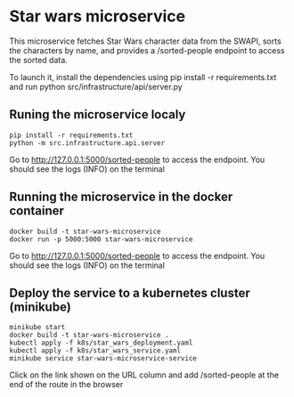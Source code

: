# Star wars microservice

This microservice fetches Star Wars character data from the SWAPI, sorts the characters by name, and provides a /sorted-people endpoint to access the sorted data. 

To launch it, install the dependencies using pip install -r requirements.txt and run python src/infrastructure/api/server.py


## Runing the microservice localy
```
pip install -r requirements.txt
python -m src.infrastructure.api.server
```
Go to http://127.0.0.1:5000/sorted-people to access the endpoint. You should see the logs (INFO) on the terminal

## Running the microservice in the docker container
```
docker build -t star-wars-microservice
docker run -p 5000:5000 star-wars-microservice
```

Go to http://127.0.0.1:5000/sorted-people to access the endpoint. You should see the logs (INFO) on the terminal

## Deploy the service to a kubernetes cluster (minikube)
```
minikube start
docker build -t star-wars-microservice .
kubectl apply -f k8s/star_wars_deployment.yaml
kubectl apply -f k8s/star_wars_service.yaml
minikube service star-wars-microservice-service
```

Click on the link shown on the URL column and add /sorted-people at the end of the route in the browser



